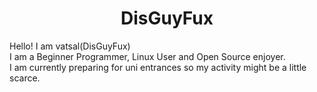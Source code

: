 <h1 align="center"> DisGuyFux </h1>
Hello! I am vatsal(DisGuyFux)<br>
I am a Beginner Programmer, Linux User and Open Source enjoyer. <br>
I am currently preparing for uni entrances so my activity might be a little scarce.<br>


